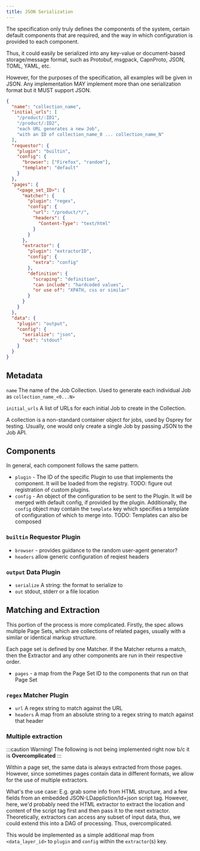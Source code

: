 ```yaml
---
title: JSON Serialization
---
```


The specification only truly defines the components of the system, certain default components that are required, and the way in which configuration is provided to each component.

Thus, it could easily be serialized into any key-value or document-based storage/message format, such as Protobuf, msgpack, CapnProto, JSON, TOML, YAML, etc.

However, for the purposes of the specification, all examples will be given in JSON. Any implementation MAY implement more than one serialization format but it MUST support JSON.

```json
{
  "name": "collection_name",
  "initial_urls": [
    "/product/:ID1",
    "/product/:ID2",
    "each URL generates a new Job",
    "with an ID of collection_name_0 ... collection_name_N"
  ],
  "requestor": {
    "plugin": "builtin",
    "config": {
      "browser": ["Firefox", "random"],
      "template": "default"
    }
  },
  "pages": {
    "<page_set_ID>": {
      "matcher": {
        "plugin": "regex",
        "config": {
          "url": "/product/*/",
          "headers": {
            "Content-Type": "text/html"
          }
        }
      },
      "extractor": {
        "plugin": "extractorID",
        "config": {
          "extra": "config"
        },
        "definition": {
          "scraping": "definition",
          "can include": "hardcoded values",
          "or use of": "XPATH, css or similar"
        }
      }
    }
  },
  "data": {
    "plugin": "output",
    "config": {
      "serialize": "json",
      "out": "stdout"
    }
  }
}
```

## Metadata

`name` The name of the Job Collection. Used to generate each individual Job as `collection_name_<0...N>`

`initial_urls` A list of URLs for each initial Job to create in the Collection.

A collection is a non-standard container object for jobs, used by Osprey for testing. Usually, one would only create a single Job by passing JSON to the Job API.

## Components

In general, each component follows the same pattern.

- `plugin` - The ID of the specific Plugin to use that implements the component. It will be loaded from the registry. TODO: figure out registration of custom plugins.
- `config` - An object of the configuration to be sent to the Plugin. It will be merged with default config, if provided by the plugin. Additionally, the `config` object may contain the `template` key which specifies a template of configuration of which to merge into. TODO: Templates can also be composed

### `builtin` Requestor Plugin

- `browser` - provides guidance to the random user-agent generator?
- `headers` allow generic configuration of reqiest headers

### `output` Data Plugin

- `serialize` A string: the format to serialize to
- `out` stdout, stderr or a file location

## Matching and Extraction

This portion of the process is more complicated. Firstly, the spec allows multiple Page Sets, which are collections of related pages, usually with a similar or identical markup structure.

Each page set is defined by one Matcher. If the Matcher returns a match, then the Extractor and any other components are run in their respective order.

<!-- TODO: think about adding multiple matchers: would it be in sequence, would allow AND or OR operators, could use Bloom filter? -->

- `pages` - a map from the Page Set ID to the components that run on that Page Set

### `regex` Matcher Plugin

- `url` A regex string to match against the URL
- `headers` A map from an absolute string to a regex string to match against that header

### Multiple extraction

:::caution
Warning! The following is not being implemented right now b/c it is **Overcomplicated**
:::

Within a page set, the same data is always extracted from those pages. However, since sometimes pages contain data in different formats, we allow for the use of multiple extractors.

What's the use case: E.g. grab some info from HTML structure, and a few fields from an embedded JSON-LDappliction/ld+json script tag.
However, here, we'd probably need the HTML extractor to extract the location and content of the script tag first and then pass it to the next extractor. Theoretically, extractors can access any subset of input data, thus, we could extend this into a DAG of processing. Thus, overcomplicated.

This would be implemented as a simple additional map from `<data_layer_id>` to `plugin` and `config` within the `extractor`(s) key.
